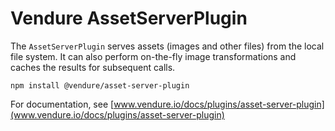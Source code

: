 # Vendure AssetServerPlugin

The `AssetServerPlugin` serves assets (images and other files) from the local file system. It can also perform on-the-fly image transformations and caches the results for subsequent calls.

`npm install @vendure/asset-server-plugin`

For documentation, see [www.vendure.io/docs/plugins/asset-server-plugin](www.vendure.io/docs/plugins/asset-server-plugin)
